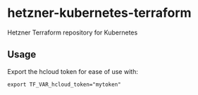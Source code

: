 # hetzner-kubernetes-terraform
Hetzner Terraform repository for Kubernetes

## Usage
Export the hcloud token for ease of use with:

`export TF_VAR_hcloud_token="mytoken"`
